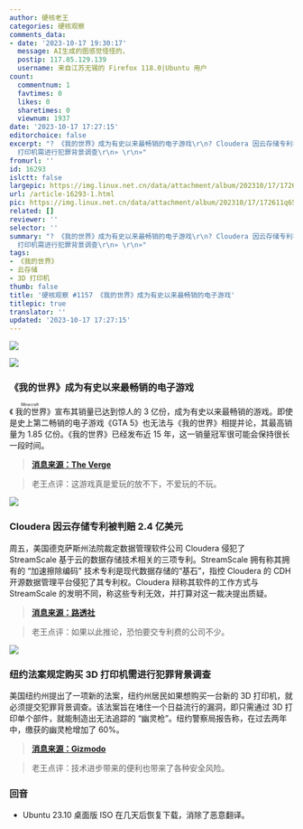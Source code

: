 ```yaml
---
author: 硬核老王
categories: 硬核观察
comments_data:
- date: '2023-10-17 19:30:17'
  message: AI生成的图感觉怪怪的，
  postip: 117.85.129.139
  username: 来自江苏无锡的 Firefox 118.0|Ubuntu 用户
count:
  commentnum: 1
  favtimes: 0
  likes: 0
  sharetimes: 0
  viewnum: 1937
date: '2023-10-17 17:27:15'
editorchoice: false
excerpt: "? 《我的世界》成为有史以来最畅销的电子游戏\r\n? Cloudera 因云存储专利被判赔 2.4 亿美元\r\n? 纽约法案规定购买 3D
  打印机需进行犯罪背景调查\r\n» \r\n»"
fromurl: ''
id: 16293
islctt: false
largepic: https://img.linux.net.cn/data/attachment/album/202310/17/172611q655445xbnn5b0bb.jpg
url: /article-16293-1.html
pic: https://img.linux.net.cn/data/attachment/album/202310/17/172611q655445xbnn5b0bb.jpg.thumb.jpg
related: []
reviewer: ''
selector: ''
summary: "? 《我的世界》成为有史以来最畅销的电子游戏\r\n? Cloudera 因云存储专利被判赔 2.4 亿美元\r\n? 纽约法案规定购买 3D
  打印机需进行犯罪背景调查\r\n» \r\n»"
tags:
- 《我的世界》
- 云存储
- 3D 打印机
thumb: false
title: '硬核观察 #1157 《我的世界》成为有史以来最畅销的电子游戏'
titlepic: true
translator: ''
updated: '2023-10-17 17:27:15'
---
```


![](https://img.linux.net.cn/data/attachment/album/202310/17/172611q655445xbnn5b0bb.jpg)


![](https://img.linux.net.cn/data/attachment/album/202310/17/172619rpuvpz72qizotpu2.jpg)


### 《我的世界》成为有史以来最畅销的电子游戏


《<ruby> 我的世界 <rt>  Minecraft </rt></ruby>》宣布其销量已达到惊人的 3 亿份，成为有史以来最畅销的游戏。即使是史上第二畅销的电子游戏《GTA 5》也无法与《我的世界》相提并论，其最高销量为 1.85 亿份。《我的世界》已经发布近 15 年，这一销量冠军很可能会保持很长一段时间。



> 
> **[消息来源：The Verge](https://www.theverge.com/2023/10/15/23916349/minecraft-mojang-sold-300-million-copies-live-2023)**
> 
> 
> 



> 
> 老王点评：这游戏真是爱玩的放不下，不爱玩的不玩。
> 
> 
> 


![](https://img.linux.net.cn/data/attachment/album/202310/17/172629nazaveip3ppx7v30.jpg)


### Cloudera 因云存储专利被判赔 2.4 亿美元


周五，美国德克萨斯州法院裁定数据管理软件公司 Cloudera 侵犯了 StreamScale 基于云的数据存储技术相关的三项专利。StreamScale 拥有称其拥有的 “加速擦除编码” 技术专利是现代数据存储的“基石”，指控 Cloudera 的 CDH 开源数据管理平台侵犯了其专利权。Cloudera 辩称其软件的工作方式与 StreamScale 的发明不同，称这些专利无效，并打算对这一裁决提出质疑。



> 
> **[消息来源：路透社](https://www.reuters.com/legal/litigation/cloudera-hit-with-240-mln-patent-verdict-over-cloud-storage-technology-2023-10-13/)**
> 
> 
> 



> 
> 老王点评：如果以此推论，恐怕要交专利费的公司不少。
> 
> 
> 


![](https://img.linux.net.cn/data/attachment/album/202310/17/172643coaolbgipla0z91l.jpg)


### 纽约法案规定购买 3D 打印机需进行犯罪背景调查


美国纽约州提出了一项新的法案，纽约州居民如果想购买一台新的 3D 打印机，就必须提交犯罪背景调查。该法案旨在堵住一个日益流行的漏洞，即只需通过 3D 打印单个部件，就能制造出无法追踪的 “幽灵枪”。纽约警察局报告称，在过去两年中，缴获的幽灵枪增加了 60%。



> 
> **[消息来源：Gizmodo](https://gizmodo.com/new-york-bill-criminal-background-check-buy-3d-printer-1850930407)**
> 
> 
> 



> 
> 老王点评：技术进步带来的便利也带来了各种安全风险。
> 
> 
> 


### 回音


* Ubuntu 23.10 桌面版 ISO 在几天后恢复下载，消除了恶意翻译。